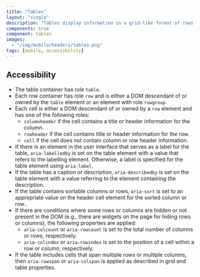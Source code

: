 ```yaml
---
title: "Tables"
layout: "single"
description: "Tables display information in a grid-like format of rows and columns."
components: true
component: tables
images:
  - "/img/mobile/headers/tables.png"
tags: [mobile, accessibility]
---
```


## Accessibility

- The table container has role `table`.
- Each row container has role `row` and is either a DOM descendant of or owned by the `table` element or an element with role `rowgroup`.
- Each cell is either a DOM descendant of or owned by a `row` element and has one of the following roles:
  - `columnheader` if the cell contains a title or header information for the column.
  - `rowheader` if the cell contains title or header information for the row.
  - `cell` if the cell does not contain column or row header information.
- If there is an element in the user interface that serves as a label for the table, `aria-labelledby` is set on the table element with a value that refers to the labelling element. Otherwise, a label is specified for the table element using `aria-label`.
- If the table has a caption or description, `aria-describedby` is set on the table element with a value referring to the element containing the description.
- If the table contains sortable columns or rows, `aria-sort` is set to an appropriate value on the header cell element for the sorted column or row..
- If there are conditions where some rows or columns are hidden or not present in the DOM (e.g., there are widgets on the page for hiding rows or columns), the following properties are applied:
  - `aria-colcount` or `aria-rowcount` is set to the total number of columns or rows, respectively.
  - `aria-colindex` or `aria-rowindex` is set to the position of a cell within a row or column, respectively.
- If the table includes cells that span multiple rows or multiple columns, then `aria-rowspan` or `aria-colspan` is applied as described in grid and table properties.

